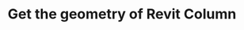 ---
title:  "Get the geometry of Revit Column"
pubDate:   2025-03-08
draft: true
tags:
    - Revit
    - C#
description: ""
---